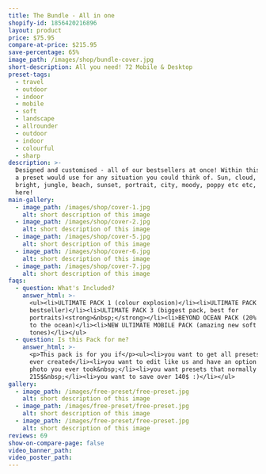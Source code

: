```yaml
---
title: The Bundle - All in one
shopify-id: 1856420216896
layout: product
price: $75.95
compare-at-price: $215.95
save-percentage: 65%
image_path: /images/shop/bundle-cover.jpg
short-description: All you need! 72 Mobile & Desktop
preset-tags:
  - travel
  - outdoor
  - indoor
  - mobile
  - soft
  - landscape
  - allrounder
  - outdoor
  - indoor
  - colourful
  - sharp
description: >-
  Designed and customised - all of our bestsellers at once! Within this pack is
  a preset would use for any situation you could think of. Sun, cloud, dark,
  bright, jungle, beach, sunset, portrait, city, moody, poppy etc etc, it is in
  here!
main-gallery:
  - image_path: /images/shop/cover-1.jpg
    alt: short description of this image
  - image_path: /images/shop/cover-2.jpg
    alt: short description of this image
  - image_path: /images/shop/cover-5.jpg
    alt: short description of this image
  - image_path: /images/shop/cover-6.jpg
    alt: short description of this image
  - image_path: /images/shop/cover-7.jpg
    alt: short description of this image
faqs:
  - question: What's Included?
    answer_html: >-
      <ul><li>ULTIMATE PACK 1 (colour explosion)</li><li>ULTIMATE PACK 2 (travel
      bestseller)</li><li>ULTIMATE PACK 3 (biggest pack, best for
      portraits)<strong>&nbsp;</strong></li><li>BEYOND OCEAN PACK (20% donation
      to the ocean)</li><li>NEW ULTIMATE MOBILE PACK (amazing new soft
      tones)</li></ul>
  - question: Is this Pack for me?
    answer_html: >-
      <p>This pack is for you if</p><ul><li>you want to get all presets that we
      ever created</li><li>you want to edit like us and have an option for any
      photo you ever took&nbsp;</li><li>you want presets that normally cost
      215$&nbsp;</li><li>you want to save over 140$ :)</li></ul>
gallery:
  - image_path: /images/free-preset/free-preset.jpg
    alt: short description of this image
  - image_path: /images/free-preset/free-preset.jpg
    alt: short description of this image
  - image_path: /images/free-preset/free-preset.jpg
    alt: short description of this image
reviews: 69
show-on-compare-page: false
video_banner_path:
video_poster_path:
---
```

